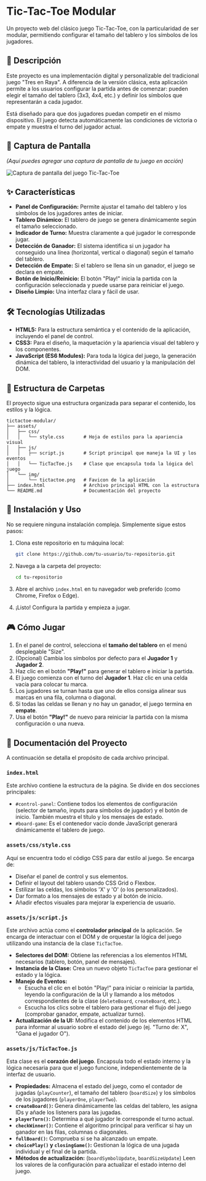 # Tic-Tac-Toe Modular

Un proyecto web del clásico juego Tic-Tac-Toe, con la particularidad de ser modular, permitiendo configurar el tamaño del tablero y los símbolos de los jugadores.

## 📝 Descripción

Este proyecto es una implementación digital y personalizable del tradicional juego "Tres en Raya". A diferencia de la versión clásica, esta aplicación permite a los usuarios configurar la partida antes de comenzar: pueden elegir el tamaño del tablero (3x3, 4x4, etc.) y definir los símbolos que representarán a cada jugador.

Está diseñado para que dos jugadores puedan competir en el mismo dispositivo. El juego detecta automáticamente las condiciones de victoria o empate y muestra el turno del jugador actual.

## 📸 Captura de Pantalla

*(Aquí puedes agregar una captura de pantalla de tu juego en acción)*

![Captura de pantalla del juego Tic-Tac-Toe](https://via.placeholder.com/600x400.png?text=Mi+Juego+Tic-Tac-Toe+Modular)

## ✨ Características

* **Panel de Configuración:** Permite ajustar el tamaño del tablero y los símbolos de los jugadores antes de iniciar.
* **Tablero Dinámico:** El tablero de juego se genera dinámicamente según el tamaño seleccionado.
* **Indicador de Turno:** Muestra claramente a qué jugador le corresponde jugar.
* **Detección de Ganador:** El sistema identifica si un jugador ha conseguido una línea (horizontal, vertical o diagonal) según el tamaño del tablero.
* **Detección de Empate:** Si el tablero se llena sin un ganador, el juego se declara en empate.
* **Botón de Inicio/Reinicio:** El botón "Play!" inicia la partida con la configuración seleccionada y puede usarse para reiniciar el juego.
* **Diseño Limpio:** Una interfaz clara y fácil de usar.

## 🛠️ Tecnologías Utilizadas

* **HTML5:** Para la estructura semántica y el contenido de la aplicación, incluyendo el panel de control.
* **CSS3:** Para el diseño, la maquetación y la apariencia visual del tablero y los componentes.
* **JavaScript (ES6 Modules):** Para toda la lógica del juego, la generación dinámica del tablero, la interactividad del usuario y la manipulación del DOM.

## 📁 Estructura de Carpetas

El proyecto sigue una estructura organizada para separar el contenido, los estilos y la lógica.

```plaintext
tictactoe-modular/
├── assets/
│   ├── css/
│   │   └── style.css       # Hoja de estilos para la apariencia visual
│   ├── js/
│   │   ├── script.js       # Script principal que maneja la UI y los eventos
│   │   └── TicTacToe.js    # Clase que encapsula toda la lógica del juego
│   └── img/
│       └── tictactoe.png   # Favicon de la aplicación
├── index.html              # Archivo principal HTML con la estructura
└── README.md               # Documentación del proyecto
```

## 🚀 Instalación y Uso

No se requiere ninguna instalación compleja. Simplemente sigue estos pasos:

1. Clona este repositorio en tu máquina local:

    ```bash
    git clone https://github.com/tu-usuario/tu-repositorio.git
    ```

2. Navega a la carpeta del proyecto:

    ```bash
    cd tu-repositorio
    ```

3. Abre el archivo `index.html` en tu navegador web preferido (como Chrome, Firefox o Edge).
4. ¡Listo! Configura la partida y empieza a jugar.

## 🎮 Cómo Jugar

1. En el panel de control, selecciona el **tamaño del tablero** en el menú desplegable "Size".
2. (Opcional) Cambia los símbolos por defecto para el **Jugador 1** y **Jugador 2**.
3. Haz clic en el botón **"Play!"** para generar el tablero e iniciar la partida.
4. El juego comienza con el turno del **Jugador 1**. Haz clic en una celda vacía para colocar tu marca.
5. Los jugadores se turnan hasta que uno de ellos consiga alinear sus marcas en una fila, columna o diagonal.
6. Si todas las celdas se llenan y no hay un ganador, el juego termina en **empate**.
7. Usa el botón **"Play!"** de nuevo para reiniciar la partida con la misma configuración o una nueva.

## 📄 Documentación del Proyecto

A continuación se detalla el propósito de cada archivo principal.

### `index.html`

Este archivo contiene la estructura de la página. Se divide en dos secciones principales:

* `#control-panel`: Contiene todos los elementos de configuración (selector de tamaño, inputs para símbolos de jugador) y el botón de inicio. También muestra el título y los mensajes de estado.
* `#board-game`: Es el contenedor vacío donde JavaScript generará dinámicamente el tablero de juego.

### `assets/css/style.css`

Aquí se encuentra todo el código CSS para dar estilo al juego. Se encarga de:

* Diseñar el panel de control y sus elementos.
* Definir el layout del tablero usando CSS Grid o Flexbox.
* Estilizar las celdas, los símbolos 'X' y 'O' (o los personalizados).
* Dar formato a los mensajes de estado y al botón de inicio.
* Añadir efectos visuales para mejorar la experiencia de usuario.

### `assets/js/script.js`

Este archivo actúa como el **controlador principal** de la aplicación. Se encarga de interactuar con el DOM y de orquestar la lógica del juego utilizando una instancia de la clase `TicTacToe`.

* **Selectores del DOM:** Obtiene las referencias a los elementos HTML necesarios (tablero, botón, panel de mensajes).
* **Instancia de la Clase:** Crea un nuevo objeto `TicTacToe` para gestionar el estado y la lógica.
* **Manejo de Eventos:**
  * Escucha el clic en el botón "Play!" para iniciar o reiniciar la partida, leyendo la configuración de la UI y llamando a los métodos correspondientes de la clase (`deleteBoard`, `createBoard`, etc.).
  * Escucha los clics sobre el tablero para gestionar el flujo del juego (comprobar ganador, empate, actualizar turno).
* **Actualización de la UI:** Modifica el contenido de los elementos HTML para informar al usuario sobre el estado del juego (ej. "Turno de: X", "Gana el jugador O").

### `assets/js/TicTacToe.js`

Esta clase es el **corazón del juego**. Encapsula todo el estado interno y la lógica necesaria para que el juego funcione, independientemente de la interfaz de usuario.

* **Propiedades:** Almacena el estado del juego, como el contador de jugadas (`playCounter`), el tamaño del tablero (`boardSize`) y los símbolos de los jugadores (`playerOne`, `playerTwo`).
* **`createBoard()`:** Genera dinámicamente las celdas del tablero, les asigna IDs y añade los listeners para las jugadas.
* **`playerTurn()`:** Determina a qué jugador le corresponde el turno actual.
* **`checkWinner()`:** Contiene el algoritmo principal para verificar si hay un ganador en las filas, columnas o diagonales.
* **`fullBoard()`:** Comprueba si se ha alcanzado un empate.
* **`choicePlay()` y `closingGame()`:** Gestionan la lógica de una jugada individual y el final de la partida.
* **Métodos de actualización:** (`boardSymbolUpdate`, `boardSizeUpdate`) Leen los valores de la configuración para actualizar el estado interno del juego.
